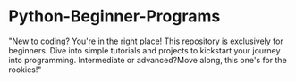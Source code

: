 # Python-Beginner-Programs
"New to coding? You're in the right place! This repository is exclusively for beginners. Dive into simple tutorials and projects to kickstart your journey into programming. Intermediate or advanced?Move along, this one's for the rookies!"
